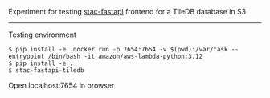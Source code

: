 Experiment for testing [stac-fastapi](https://github.com/stac-utils/stac-fastapi) frontend for a TileDB database in S3

---

Testing environment

```
$ pip install -e .docker run -p 7654:7654 -v $(pwd):/var/task --entrypoint /bin/bash -it amazon/aws-lambda-python:3.12
$ pip install -e .
$ stac-fastapi-tiledb
```

Open localhost:7654 in browser